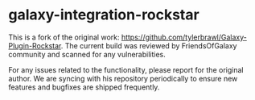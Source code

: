 # galaxy-integration-rockstar



This is a fork of the original work: https://github.com/tylerbrawl/Galaxy-Plugin-Rockstar. The current build was reviewed by FriendsOfGalaxy community and scanned for any vulnerabilities.

For any issues related to the functionality, please report for the original author. We are syncing with his repository periodically to ensure new features and bugfixes are shipped frequently.
